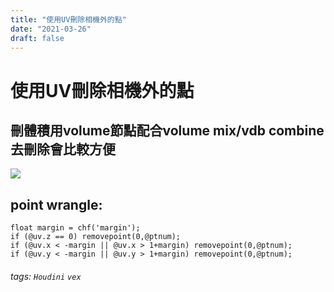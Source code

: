 ```yaml
---
title: "使用UV刪除相機外的點"
date: "2021-03-26"
draft: false
---
```

# 使用UV刪除相機外的點

刪體積用volume節點配合volume mix/vdb combine去刪除會比較方便
---

![](https://i.imgur.com/MTlr7Ul.png)

point wrangle:
---

```
float margin = chf('margin');
if (@uv.z == 0) removepoint(0,@ptnum);
if (@uv.x < -margin || @uv.x > 1+margin) removepoint(0,@ptnum);
if (@uv.y < -margin || @uv.y > 1+margin) removepoint(0,@ptnum);
```

###### tags: `Houdini` `vex`
